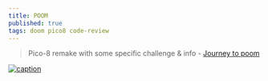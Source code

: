 ```yaml
---
title: POOM
published: true
tags: doom pico8 code-review
---
```

> Pico-8 remake with some specific challenge & info - [Journey to poom](https://freds72.itch.io/poom/devlog/241700/journey-to-poom)

[ ![caption](https://www.lexaloffle.com/media/51368/sub1_poom.gif) ](https://www.lexaloffle.com/bbs/?tid=45572)